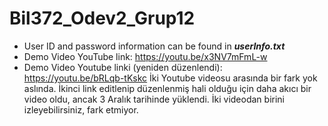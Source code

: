 # Bil372_Odev2_Grup12
- User ID and password information can be found in _**userInfo.txt**_
- Demo Video YouTube link: https://youtu.be/x3NV7mFmL-w
- Demo Video Youtube linki (yeniden düzenlendi): https://youtu.be/bRLqb-tKskc
İki Youtube videosu arasında bir fark yok aslında. İkinci link editlenip düzenlenmiş hali olduğu için daha akıcı bir video oldu, ancak 3 Aralık tarihinde yüklendi. İki videodan birini izleyebilirsiniz, fark etmiyor.
